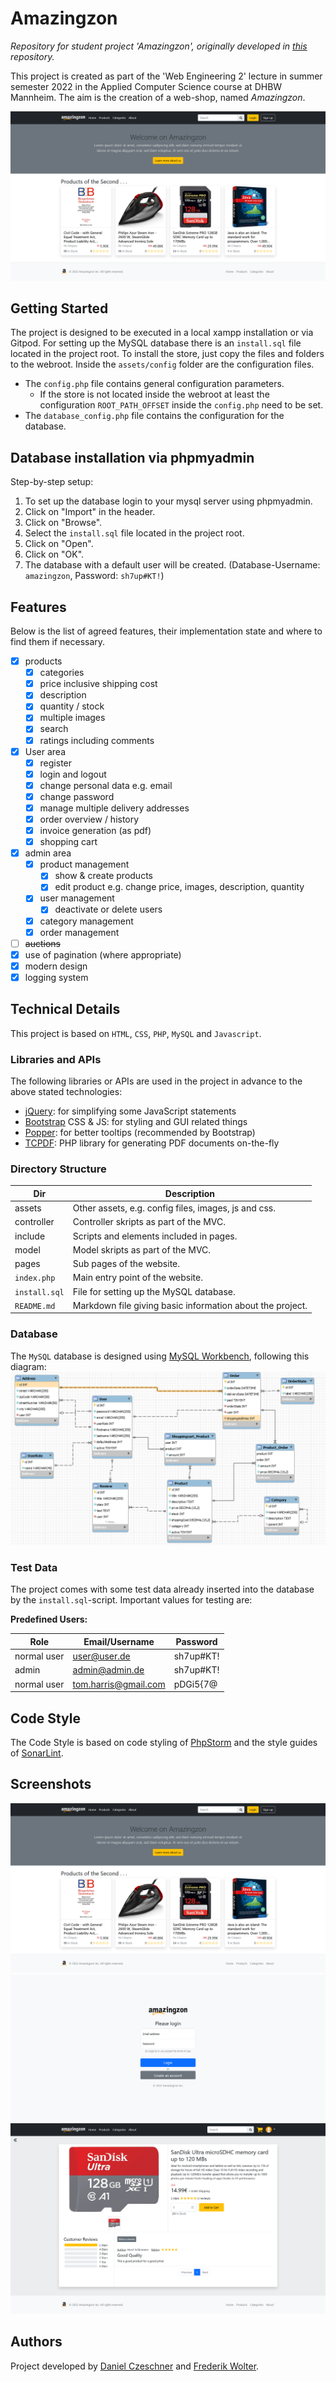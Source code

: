 # Amazingzon

*Repository for student project 'Amazingzon', originally developed
in [this](https://github.com/Blo0dR0gue/PreAmazingzon) repository.*

This project is created as part of the 'Web Engineering 2' lecture in summer semester 2022 in the Applied Computer
Science course at DHBW Mannheim.
The aim is the creation of a web-shop, named *Amazingzon*.

![Home Page Image](assets/images/screenshot_page_home.png)<br>

## Getting Started

The project is designed to be executed in a local xampp installation or via Gitpod.
For setting up the MySQL database there is an `install.sql` file located in the project root.
To install the store, just copy the files and folders to the webroot.
Inside the `assets/config` folder are the configuration files. <br>

- The `config.php` file contains general configuration parameters.
    - If the store is not located inside the webroot at least the configuration `ROOT_PATH_OFFSET` inside
      the `config.php` need to be set.
- The `database_config.php` file contains the configuration for the database.

## Database installation via phpmyadmin

Step-by-step setup:

1. To set up the database login to your mysql server using phpmyadmin.
2. Click on "Import" in the header.
3. Click on "Browse".
4. Select the `install.sql` file located in the project root.
5. Click on "Open".
6. Click on "OK".
7. The database with a default user will be created. (Database-Username: `amazingzon`, Password: `sh7up#KT!`)

## Features

Below is the list of agreed features, their implementation state and where to find them if necessary.

- [x] products
    - [x] categories
    - [x] price inclusive shipping cost
    - [x] description
    - [x] quantity / stock
    - [x] multiple images
    - [x] search
    - [x] ratings including comments
- [x] User area
    - [x] register
    - [x] login and logout
    - [x] change personal data e.g. email
    - [x] change password
    - [x] manage multiple delivery addresses
    - [x] order overview / history
    - [x] invoice generation (as pdf)
    - [x] shopping cart
- [x] admin area
    - [x] product management
        - [x] show & create products
        - [x] edit product e.g. change price, images, description, quantity
    - [x] user management
        - [x] deactivate or delete users
    - [x] category management
    - [x] order management
- [ ] ~~auctions~~
- [x] use of pagination (where appropriate)
- [x] modern design
- [x] logging system

## Technical Details

This project is based on `HTML`, `CSS`, `PHP`, `MySQL` and `Javascript`.

### Libraries and APIs

The following libraries or APIs are used in the project in advance to the above stated technologies:

* [jQuery](https://jquery.com/): for simplifying some JavaScript statements
* [Bootstrap](https://getbootstrap.com/) CSS & JS: for styling and GUI related things
* [Popper](https://popper.js.org/): for better tooltips (recommended by Bootstrap)
* [TCPDF](https://github.com/tecnickcom/tcpdf): PHP library for generating PDF documents on-the-fly

### Directory Structure

| Dir           | Description                                               |
|---------------|-----------------------------------------------------------|
| assets        | Other assets, e.g. config files, images, js and css.      |
| controller    | Controller skripts as part of the MVC.                    |
| include       | Scripts and elements included in pages.                   |
| model         | Model skripts as part of the MVC.                         |
| pages         | Sub pages of the website.                                 |
| `index.php`   | Main entry point of the website.                          |
| `install.sql` | File for setting up the MySQL database.                   |
| `README.md`   | Markdown file giving basic information about the project. |

### Database

The `MySQL` database is designed using [MySQL Workbench](https://www.mysql.com/de/products/workbench/), following this
diagram:
![Database Diagram Image](assets/images/database_design.png)

### Test Data

The project comes with some test data already inserted into the database by the `install.sql`-script.
Important values for testing are:

**Predefined Users:**

| Role        | Email/Username       | Password    |
|-------------|----------------------|-------------|
| normal user | user@user.de         | sh7up#KT!   |
| admin       | admin@admin.de       | sh7up#KT!   |
| normal user | tom.harris@gmail.com | pDGi5{7@    |

## Code Style

The Code Style is based on code styling of [PhpStorm](https://www.jetbrains.com/help/phpstorm/settings-code-style.html)
and the style guides of [SonarLint](https://www.sonarlint.org/).

## Screenshots

![Home Page Image](assets/images/screenshot_page_home.png)<br>
![Login Page Image](assets/images/screenshot_page_login.png)<br>
![Product Page Image](assets/images/screenshot_page_product.png)

## Authors

Project developed by [Daniel Czeschner](https://github.com/Blo0dR0gue)
and [Frederik Wolter](https://github.com/FrederikWolter).
